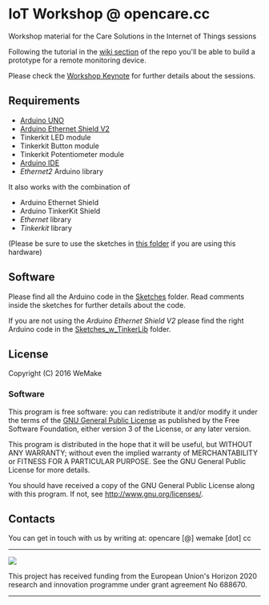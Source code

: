 # IoT Workshop @ opencare.cc
Workshop material for the Care Solutions in the Internet of Things sessions

Following the tutorial in the [wiki section](https://github.com/opencarecc/opencareWorkshopIoT/wiki) of the repo you'll be able to build a prototype for a remote monitoring device.

Please check the [Workshop Keynote](https://github.com/opencarecc/opencareWorkshopIoT/blob/master/WorkshopIOT_Keynote.pdf) for further details about the sessions.

## Requirements
* [Arduino UNO](https://store.arduino.cc/arduino-uno-rev3)
* [Arduino Ethernet Shield V2](https://www.arduino.cc/en/Main/ArduinoEthernetShieldV2)
* Tinkerkit LED module
* Tinkerkit Button module
* Tinkerkit Potentiometer module
* [Arduino IDE](https://www.arduino.cc/en/Main/Software)
* _Ethernet2_ Arduino library

It also works with the combination of
* Arduino Ethernet Shield
* Arduino TinkerKit Shield
* _Ethernet_ library
* _Tinkerkit_ library

(Please be sure to use the sketches in [this folder](https://github.com/opencarecc/opencareWorkshopIoT/tree/master/sketches_w_TinkerLib) if you are using this hardware) 

## Software
Please find all the Arduino code in the [Sketches](https://github.com/opencarecc/opencareWorkshopIoT/tree/master/sketches) folder.
Read comments inside the sketches for further details about the code.

If you are not using the _Arduino Ethernet Shield V2_ please find the right Arduino code in the [Sketches_w_TinkerLib](https://github.com/opencarecc/opencareWorkshopIoT/tree/master/sketches_w_TinkerLib) folder.

## License

Copyright (C) 2016 WeMake

### Software

This program is free software: you can redistribute it and/or modify it under the terms of the [GNU General Public License](https://www.gnu.org/licenses/gpl-3.0.en.html) as published by the Free Software Foundation, either version 3 of the License, or any later version.

This program is distributed in the hope that it will be useful, but WITHOUT ANY WARRANTY; without even the implied warranty of MERCHANTABILITY or FITNESS FOR A PARTICULAR PURPOSE.  See the
    GNU General Public License for more details.

You should have received a copy of the GNU General Public License along with this program.  If not, see <http://www.gnu.org/licenses/>.

## Contacts

You can get in touch with us by writing at: opencare [@] wemake [dot] cc


-----

![](https://github.com/opencarecc/OpenCarePlaybook/blob/master/OC-img_logo_ce-en-rvb-hr.jpg)

This project has received funding from the European Union's Horizon 2020 research and innovation programme under grant agreement No 688670.

-----

